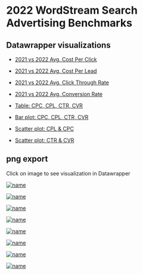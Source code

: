 # 2022 WordStream Search Advertising Benchmarks

## Datawrapper visualizations

* [2021 vs 2022 Avg. Cost Per Click](https://datawrapper.dwcdn.net/j2vza/2/)
* [2021 vs 2022 Avg. Cost Per Lead](https://datawrapper.dwcdn.net/8VLJz/1/)
* [2021 vs 2022 Avg. Click Through Rate](https://datawrapper.dwcdn.net/ILWGE/1/)
* [2021 vs 2022 Avg. Conversion Rate](https://datawrapper.dwcdn.net/qtuQ7/3/)

* [Table: CPC, CPL, CTR, CVR](https://datawrapper.dwcdn.net/5O2GL/1/)
* [Bar plot: CPC, CPL, CTR, CVR](https://datawrapper.dwcdn.net/KRTdU/2/)
* [Scatter plot: CPL & CPC](https://datawrapper.dwcdn.net/pYDh1/1/)
* [Scatter plot: CTR & CVR](https://datawrapper.dwcdn.net/o5Wqo/1/)


## png export
Click on image to see visualization in Datawrapper

[![name](https://github.com/leeolney3/Tables/blob/main/2022/WordStream_2022/png/j2vza.png)](https://datawrapper.dwcdn.net/j2vza/2/)

[![name](https://github.com/leeolney3/Tables/blob/main/2022/WordStream_2022/png/8VLJz.png)](https://datawrapper.dwcdn.net/8VLJz/1/)

[![name](https://github.com/leeolney3/Tables/blob/main/2022/WordStream_2022/png/ILWGE.png)](https://datawrapper.dwcdn.net/ILWGE/1/)

[![name](https://github.com/leeolney3/Tables/blob/main/2022/WordStream_2022/png/qtuQ7.png)](https://datawrapper.dwcdn.net/qtuQ7/3/)


[![name](https://github.com/leeolney3/Tables/blob/main/2022/WordStream_2022/png/5O2GL.png)](https://datawrapper.dwcdn.net/5O2GL/1/)

[![name](https://github.com/leeolney3/Tables/blob/main/2022/WordStream_2022/png/KRTdU.png)](https://datawrapper.dwcdn.net/KRTdU/2/)

[![name](https://github.com/leeolney3/Tables/blob/main/2022/WordStream_2022/png/pYDh1.png)](https://datawrapper.dwcdn.net/pYDh1/1/)

[![name](https://github.com/leeolney3/Tables/blob/main/2022/WordStream_2022/png/o5Wqo.png)](https://datawrapper.dwcdn.net/o5Wqo/1/)

